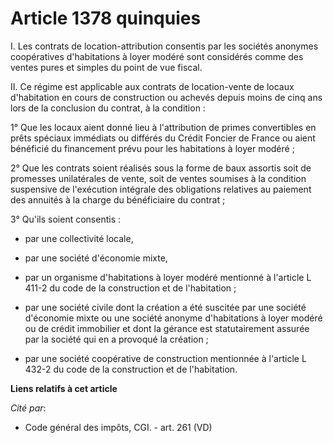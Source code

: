 # Article 1378 quinquies

I. Les contrats de location-attribution consentis par les sociétés anonymes coopératives d'habitations à loyer modéré sont
considérés comme des ventes pures et simples du point de vue fiscal.

II. Ce régime est applicable aux contrats de location-vente de locaux d'habitation en cours de construction ou achevés depuis
moins de cinq ans lors de la conclusion du contrat, à la condition :

1° Que les locaux aient donné lieu à l'attribution de primes convertibles en prêts spéciaux immédiats ou différés du Crédit
Foncier de France ou aient bénéficié du financement prévu pour les habitations à loyer modéré ;

2° Que les contrats soient réalisés sous la forme de baux assortis soit de promesses unilatérales de vente, soit de ventes
soumises à la condition suspensive de l'exécution intégrale des obligations relatives au paiement des annuités à la charge du
bénéficiaire du contrat ;

3° Qu'ils soient consentis :

- par une collectivité locale,

- par une société d'économie mixte,

- par un organisme d'habitations à loyer modéré mentionné à l'article L 411-2 du code de la construction et de l'habitation ;

- par une société civile dont la création a été suscitée par une société d'économie mixte ou une société anonyme
d'habitations à loyer modéré ou de crédit immobilier et dont la gérance est statutairement assurée par la société qui en a
provoqué la création ;

- par une société coopérative de construction mentionnée à l'article L 432-2 du code de la construction et de l'habitation.

**Liens relatifs à cet article**

_Cité par_:

  - Code général des impôts, CGI. - art. 261 (VD)

